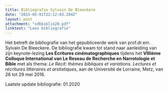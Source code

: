 ```yaml
---
title: Bibliografie Sylvain De Bleeckere
date: "2015-05-01T22:12:03.284Z"
layout: post
attachment: "sdbbiblio20.pdf"
linktext: "Lees bibliografie"
---
```

Het betreft de bibliografie van het gepubliceerde werk van prof.dr.em. Sylvain De Bleeckere. De bibliografie kwam tot stand naar aanleiding van zijn keynote-lezing **Les Écritures cinématographiques** tijdens het **VIIIième Colloque International van Le Reseau de Recherche en Narrotologie et Bible** met als thema: _Le Récit: thèmes bibliques et variations. Lectures et récritures littéraires et arstistiques_, aan de Université de Lorraine, Metz, van 26 tot 29 mei 2016.

Laatste update bibliografie: 01.2020
